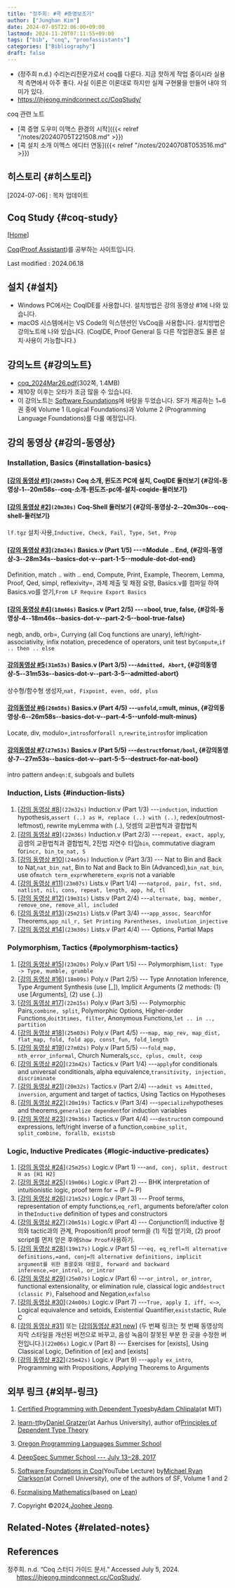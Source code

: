 ```yaml
---
title: "정주희: #콕 #증명보조기"
author: ["Junghan Kim"]
date: 2024-07-05T22:06:00+09:00
lastmod: 2024-11-20T07:11:55+09:00
tags: ["bib", "coq", "proofassistants"]
categories: ["Bibliography"]
draft: false
---
```


-   (정주희 n.d.) 수리논리전문가로서 coq를 다룬다. 지금 핫하게 작업 중이시라 실용적 측면에서 아주 좋다. 사실 이론은 이론대로 하지만 실제 구현물을 만들어 내야 의미가 있다.
-   <https://jhjeong.mindconnect.cc/CoqStudy/>

coq 관련 노트

-   [콕 증명 도우미 이맥스 환경의 시작]({{< relref "/notes/20240705T221508.md" >}})
-   [콕 설치 소개 이맥스 에디터 연동]({{< relref "/notes/20240708T053516.md" >}})


## 히스토리 {#히스토리}

[2024-07-06]
: 목차 업데이트


## Coq Study {#coq-study}

[[Home](https://jhjeong.mindconnect.cc/Lecture_notes/logic/)]

[Coq](https://coq.inria.fr/)([Proof Assistant](https://en.wikipedia.org/wiki/Proof_assistant))를 공부하는 사이트입니다.

Last modified : 2024.06.18


## 설치 {#설치}

-   Windows PC에서는 CoqIDE를 사용합니다. 설치방법은 강의 동영상 #1에 나와 있습니다.
-   macOS 시스템에서는 VS Code의 익스텐션인 VsCoq을 사용합니다. 설치방법은 강의노트에 나와 있습니다. (CoqIDE, Proof General 등 다른 작업환경도 물론 설치·사용이 가능합니다.)


## 강의노트 {#강의노트}

-   [coq_2024Mar26.pdf](https://jhjeong.mindconnect.cc/CoqStudy/coq_2024Mar26.pdf)(302쪽, 1.4MB)
-   제10장 이후는 오타가 조금 많을 수 있습니다.
-   이 강의노트는 [Software Foundations](https://softwarefoundations.cis.upenn.edu/)에 바탕을 두었습니다. SF가 제공하는 1~6권 중에 Volume 1 (Logical Foundations)과 Volume 2 (Programming Language Foundations)를 다룰 예정입니다.


## 강의 동영상 {#강의-동영상}


### Installation, Basics {#installation-basics}


#### [[강의 동영상 #1](https://youtu.be/zPsYXjJv5Ew)]`(20m58s)` Coq 소개, 윈도즈 PC에 설치, CoqIDE 둘러보기 {#강의-동영상-1--20m58s--coq-소개-윈도즈-pc에-설치-coqide-둘러보기}


#### [[강의 동영상 #2](https://youtu.be/WyNwzlGTQkI)]`(20m30s)` Coq-Shell 둘러보기 {#강의-동영상-2--20m30s--coq-shell-둘러보기}

`lf.tgz` 설치·사용,`Inductive, Check, Fail, Type, Set, Prop`


#### [[강의 동영상 #3](https://youtu.be/TeqxWOKVoVU)]`(28m34s)` Basics.v (Part 1/5) ---=Module .. End, {#강의-동영상-3--28m34s--basics-dot-v--part-1-5--module-dot-dot-end}

Definition, match .. with .. end, Compute, Print, Example, Theorem, Lemma, Proof, Qed, simpl, reflexivity=, 과제 제출 및 채점 요령, Basics.v를 컴파일 하여 Basics.vo를 얻기,`From LF Require Export Basics`


#### [[강의 동영상 #4](https://youtu.be/TvHosrJpT6E)]`(18m46s)` Basics.v (Part 2/5) ---=bool, true, false, {#강의-동영상-4--18m46s--basics-dot-v--part-2-5--bool-true-false}

negb, andb, orb=, Currying (all Coq functions are unary), left/right-associativity, infix notation, precedence of operators, unit test by`Compute`,`if .. then .. else`


#### [강의동영상 #5](https://youtu.be/Fv98xdtAxr4)`(31m53s)` Basics.v (Part 3/5) ---`Admitted, Abort`, {#강의동영상-5--31m53s--basics-dot-v--part-3-5--admitted-abort}

상수형/함수형 생성자,`nat, Fixpoint, even, odd, plus`


#### [강의동영상 #6](https://youtu.be/rrxsSkKkyI0)`(26m58s)` Basics.v (Part 4/5) ---`unfold`,=mult, minus, {#강의동영상-6--26m58s--basics-dot-v--part-4-5--unfold-mult-minus}

Locate, div, modulo=,`intros`for`forall n`,`rewrite`,`intros`for implication


#### [강의동영상 #7](https://youtu.be/lG0Z29KhBxM)`(27m53s)` Basics.v (Part 5/5) ---`destruct`for`nat/bool`, {#강의동영상-7--27m53s--basics-dot-v--part-5-5--destruct-for-nat-bool}

intro pattern and`eqn:E`, subgoals and bullets


### Induction, Lists {#induction-lists}

1.  [[강의 동영상 #8](https://youtu.be/hvhQ0TchbwI)]`(22m32s)` Induction.v (Part 1/3) ---`induction`, induction hypothesis,`assert (..) as H, replace (..) with (..)`, redex(outmost-leftmost), rewrite myLemma with (..), 덧셈의 교환법칙과 결합법칙
2.  [[강의 동영상 #9](https://youtu.be/3SvYSLET5qA)]`(22m36s)` Induction.v (Part 2/3) ---`repeat, exact, apply`, 곱셈의 교환법칙과 결합법칙, 2진법 자연수 타입`bin`, commutative diagram for`incr, bin_to_nat, S`
3.  [[강의 동영상 #10](https://youtu.be/MjXgGDMMMp8)]`(24m59s)` Induction.v (Part 3/3) --- Nat to Bin and Back to Nat,`nat_bin_nat`, Bin to Nat and Back to Bin (Advanced),`bin_nat_bin`, use of`match term_expr`where`term_expr`is not a variable
4.  [[강의 동영상 #11](https://youtu.be/d78P7xHmsxI)]`(23m07s)` Lists.v (Part 1/4) ---`natprod, pair, fst, snd, natlist, nil, cons, repeat, length, app, hd, tl`
5.  [[강의 동영상 #12](https://youtu.be/RF_1zk73eq4)]`(19m31s)` Lists.v (Part 2/4) ---`alternate, bag, member, remove_one, remove_all, included`
6.  [[강의 동영상 #13](https://youtu.be/HEXPWjTo-CA)]`(25m21s)` Lists.v (Part 3/4) ---`app_assoc, Search`for Theorems,`app_nil_r, Set Printing Parentheses, involution_injective`
7.  [[강의 동영상 #14](https://youtu.be/qkCZhjRX7OA)]`(23m30s)` Lists.v (Part 4/4) --- Options, Partial Maps


### Polymorphism, Tactics {#polymorphism-tactics}

1.  [[강의 동영상 #15](https://youtu.be/zrVb39iRllo)]`(23m20s)` Poly.v (Part 1/5) --- Polymorphism,`list: Type -> Type, mumble, grumble`
2.  [[강의 동영상 #16](https://youtu.be/Lot9ffHP8dE)]`(18m09s)` Poly.v (Part 2/5) --- Type Annotation Inference, Type Argument Synthesis (use [_]), Implicit Arguments (2 methods: (1) use [Arguments], (2) use {..})
3.  [[강의 동영상 #17](https://youtu.be/m_uOMRHelRA)]`(22m15s)` Poly.v (Part 3/5) --- Polymorphic Pairs,`combine, split`, Polymorphic Options, Higher-order Functions,`doit3times, filter`, Anonymous Functions,`let .. in .., partition`
4.  [[강의 동영상 #18](https://youtu.be/z5bdSZ_DGTc)]`(25m03s)` Poly.v (Part 4/5) ---`map, map_rev, map_dist, flat_map, fold, fold app, const_fun, fold_length`
5.  [[강의 동영상 #19](https://youtu.be/HtEGBkiy1ew)]`(27m02s)` Poly.v (Part 5/5) ---`fold_map, nth_error_informal`, Church Numerals,`scc, cplus, cmult, cexp`
6.  [[강의 동영상 #20](https://youtu.be/qvJ8p78mo3g)]`(23m42s)` Tactics.v (Part 1/4) ---`apply`for conditionals and universal conditionals, alpha equivalence,`transitivity, injection, discriminate`
7.  [[강의 동영상 #21](https://youtu.be/eEfP7irfE1c)]`(20m32s)` Tactics.v (Part 2/4) ---`admit vs Admitted, inversion`, argument and target of tactics, Using Tactics on Hypotheses
8.  [[강의 동영상 #22](https://youtu.be/_rlbBsZazz0)]`(20m19s)` Tactics.v (Part 3/4) ---`specialize`hypotheses and theorems,`generalize dependent`for induction variables
9.  [[강의 동영상 #23](https://youtu.be/plQTA-_1yO4)]`(29m36s)` Tactics.v (Part 4/4) ---`destruct`on compound expressions, left/right inverse of a function,`combine_split, split_combine, forallb, existsb`


### Logic, Inductive Predicates {#logic-inductive-predicates}

1.  [[강의 동영상 #24](https://youtu.be/ZXs16CfqOX0)]`(25m25s)` Logic.v (Part 1) ---`and, conj, split, destruct H as [H1 H2]`
2.  [[강의 동영상 #25](https://youtu.be/8ZhLmxsiTmI)]`(19m06s)` Logic.v (Part 2) --- BHK interpretation of intuitionistic logic, proof term for ~ (P /~ P)
3.  [[강의 동영상 #26](https://youtu.be/bhIza5MSZBE)]`(21m52s)` Logic.v (Part 3) --- Proof terms, representation of empty functions,`eq_refl`, arguments before/after colon in the`Inductive` definition of types and constructors
4.  [[강의 동영상 #27](https://youtu.be/6_yRCZtw1Pg)]`(20m51s)` Logic.v (Part 4) --- Conjunction의 inductive 정의와 tactic과의 관계, Proposition의 proof term을 (1) 직접 얻기와, (2) proof script를 먼저 얻은 후에`Show Proof`사용하기.
5.  [[강의 동영상 #28](https://youtu.be/Glzuy_VFlvs)]`(19m17s)` Logic.v (Part 5) ---`eq, eq_refl=의 alternative definitions,=and, conj=의 alternative definitions, implicit argument를 위한 중괄호와 대괄호, forward and backward inference,=or_introl, or_intror`
6.  [[강의 동영상 #29](https://youtu.be/mXf4yuzDr7c)]`(25m07s)` Logic.v (Part 6) ---`or_introl, or_intror`, functional extensionality, or elimination rule, classical logic and`destruct (classic P)`, Falsehood and Negation,`exfalso`
7.  [[강의 동영상 #30](https://youtu.be/Q6rElgd1EvM)]`(24m00s)` Logic.v (Part 7) ---`True, apply I, iff, <−>`, Logical equivalence and setoids, Existential Quantifier,`exists`tactic, Rule C
8.  [[강의 동영상 #31](https://youtu.be/H09xbMmALaM)] 또는 [[강의동영상 #31 new](https://youtu.be/WjvuO3CmqYo)] (두 번째 링크는 첫 번째 동영상의 자막 스타일을 개선된 버전으로 바꾸고, 음성 녹음이 잘못된 부분 한 곳을 수정한 버전입니다.)`(22m06s)` Logic.v (Part 8) --- Exercises for [exists], Using Classical Logic, Definition of [ex] and [exists]
9.  [[강의 동영상 #32](https://youtu.be/EvF02wKGRW8)]`(25m42s)` Logic.v (Part 9) ---`apply ex_intro`, Programming with Propositions, Applying Theorems to Arguments


## 외부 링크 {#외부-링크}

1.  [Certified Programming with Dependent Types](http://adam.chlipala.net/cpdt/)by[Adam Chlipala](http://adam.chlipala.net/)(at MIT)
2.  [learn-tt](https://github.com/jozefg/learn-tt)by[Daniel Gratzer](https://www.danielgratzer.com/)(at Aarhus University), author of[Principles of Dependent Type Theory](https://www.danielgratzer.com/courses/type-theory-s-2024/lecture-notes.pdf)
3.  [Oregon Programming Languages Summer School](https://www.youtube.com/@OPLSS)
4.  [DeepSpec Summer School --- July 13−28, 2017](https://deepspec.org/event/dsss17/schedule.html)
5.  [Software Foundations in Coq](https://www.youtube.com/playlist?list=PLre5AT9JnKShFK9l9HYzkZugkJSsXioFs)(YouTube Lecture) by[Michael Ryan Clarkson](https://sites.coecis.cornell.edu/clarkson/)(at Cornell University), one of the authors of SF, Volume 1 and 2
6.  [Formalising Mathematics](https://www.ma.imperial.ac.uk/~buzzard/xena/formalising-mathematics-2023/index.html)(based on [Lean](https://lean-lang.org/))

7.  Copyright ©2024,[Joohee Jeong](https://jhjeong.mindconnect.cc/).


## Related-Notes {#related-notes}

## References

<style>.csl-entry{text-indent: -1.5em; margin-left: 1.5em;}</style><div class="csl-bib-body">
  <div class="csl-entry">정주희. n.d. “Coq 스터디 가이드 문서.” Accessed July 5, 2024. <a href="https://jhjeong.mindconnect.cc/CoqStudy/">https://jhjeong.mindconnect.cc/CoqStudy/</a>.</div>
</div>
